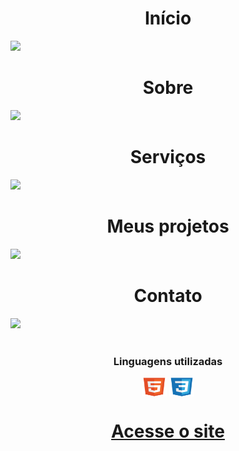 <h1 align="center">Início</h1>

<!--  INICIO-->

  <img height="500em" src="https://media.discordapp.net/attachments/971490256543170694/971829389903941705/portifolio.png?width=1439&height=688">
 
<!--  SOBRE -->
<h1 align="center">Sobre</h1>

<img height="500em" src="https://media.discordapp.net/attachments/971490256543170694/971835239741681785/portifolio-about.png?width=1439&height=448">

<!-- SERVIÇOS -->
<h1 align="center">Serviços</h1>
<img height="500em" src="https://media.discordapp.net/attachments/971490256543170694/971834333671358494/portifolio-sobre.png?width=1439&height=707">

<!-- PROJETOS -->

<h1 align="center">Meus projetos</h1>
<img height="500em" src="https://media.discordapp.net/attachments/971490256543170694/971836832943857674/projetos-portifolio.png?width=1439&height=499">

<!-- CONTATO -->

<h1 align="center">Contato</h1>
<img height="500em" src="https://media.discordapp.net/attachments/971490256543170694/971834333373538304/portifolio-contato.png?width=1439&height=697">
<!-- TECNOLOGIAS UTILIZADAS -->

<div style="display: inline_block" align="center"><br>
  <h3 align="center">Linguagens utilizadas</h3>
  <img align="center" alt="HTML" height="30" width="40" src="https://raw.githubusercontent.com/devicons/devicon/master/icons/html5/html5-original.svg">
  <img align="center" alt="CSS" height="30" width="40" src="https://raw.githubusercontent.com/devicons/devicon/master/icons/css3/css3-original.svg">
</div>

<h1 align="center"><a href="https://romulo-queiroz.netlify.app/index.html#About-section">Acesse o site</a></h1>
